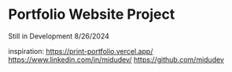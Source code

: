 # Portfolio Website Project

Still in Development 8/26/2024


inspiration: https://print-portfolio.vercel.app/ 
https://www.linkedin.com/in/midudev/
https://github.com/midudev
